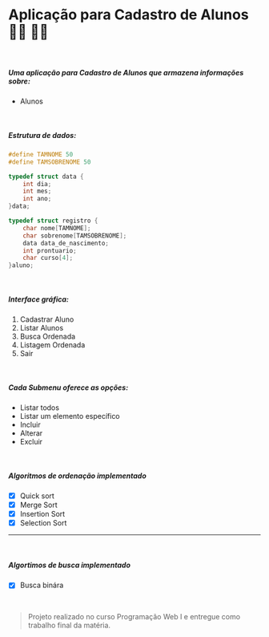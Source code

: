 # Aplicação para Cadastro de Alunos :man_student: :woman_student:

<br/>



##### Uma aplicação para Cadastro de Alunos que armazena informações sobre:

* Alunos

<br/>

##### Estrutura de dados:

```c
#define TAMNOME 50
#define TAMSOBRENOME 50

typedef struct data {
    int dia;
    int mes;
    int ano;
}data;

typedef struct registro {
    char nome[TAMNOME];
    char sobrenome[TAMSOBRENOME];
    data data_de_nascimento;
    int prontuario;
    char curso[4];
}aluno;
```



<br/>

##### Interface gráfica:

1. Cadastrar Aluno
2. Listar Alunos
3. Busca Ordenada
4. Listagem Ordenada
5. Sair

<br/>

##### Cada Submenu oferece as opções: 

- Listar todos
- Listar um elemento específico
- Incluir 
- Alterar
- Excluir

<br/>

##### Algoritmos de ordenação implementado

- [x] Quick sort
- [x] Merge Sort
- [x] Insertion Sort
- [x] Selection Sort

---

<br/>

##### Algortimos de busca implementado

- [x] Busca binára

<br/>

>Projeto realizado no curso Programação Web I e entregue como trabalho final da matéria. 
